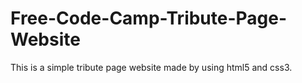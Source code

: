 # Free-Code-Camp-Tribute-Page-Website
This is a simple tribute page website made by using html5 and css3.
